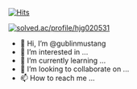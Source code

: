 [![Hits](https://hits.seeyoufarm.com/api/count/incr/badge.svg?url=https%3A%2F%2Fgithub.com%2Fgublinmustang&count_bg=%2379C83D&title_bg=%23555555&icon=&icon_color=%23E7E7E7&title=hits&edge_flat=false)](https://hits.seeyoufarm.com)

[![solved.ac/profile/hjg020531](http://mazassumnida.wtf/api/v2/generate_badge?boj={hjg020531})](https://solved.ac/{hjg020531})

- 👋 Hi, I’m @gublinmustang
- 👀 I’m interested in ...
- 🌱 I’m currently learning ...
- 💞️ I’m looking to collaborate on ...
- 📫 How to reach me ...


<!---
gublinmustang/gublinmustang is a ✨ special ✨ repository because its `README.md` (this file) appears on your GitHub profile.
You can click the Preview link to take a look at your changes.
--->
